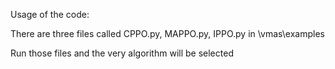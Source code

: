 Usage of the code:

There are three files called CPPO.py, MAPPO.py, IPPO.py in \vmas\examples

Run those files and the very algorithm will be selected
